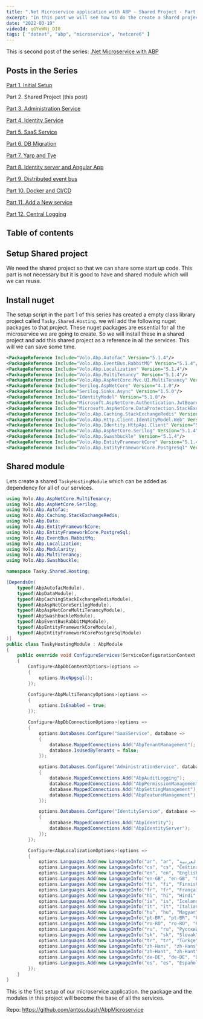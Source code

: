 ```yaml
---
title: ".Net Microservice application with ABP - Shared Project - Part 2"
excerpt: "In this post we will see how to do the create a Shared project which will be used by all services"
date: "2022-03-19"
videoId: qGYeWNj_DI0 
tags: [ "dotnet", "abp", "microservice", "netcore6" ]
---
```


This is second post of the series: [.Net Microservice with ABP](https://blog.antosubash.com/posts/abp-microservice-series)

## Posts in the Series

[Part 1. Initial Setup](https://blog.antosubash.com/posts/netcore-microservice-with-abp-init-part-1)

Part 2. Shared Project (this post)

[Part 3. Administration Service](https://blog.antosubash.com/posts/netcore-microservice-with-abp-administration-services-part-3)

[Part 4. Identity Service](https://blog.antosubash.com/posts/netcore-microservice-with-abp-identity-services-part-4)

[Part 5. SaaS Service](https://blog.antosubash.com/posts/netcore-microservice-with-abp-saas-services-part-5)

[Part 6. DB Migration](https://blog.antosubash.com/posts/netcore-microservice-with-abp-db-migration-part-6)

[Part 7. Yarp and Tye](https://blog.antosubash.com/posts/netcore-microservice-with-abp-yarp-and-tye-part-7)

[Part 8. Identity server and Angular App](https://blog.antosubash.com/posts/netcore-microservice-with-abp-identity-server-and-angular-part-8)

[Part 9. Distributed event bus](https://blog.antosubash.com/posts/netcore-microservice-with-abp-distributed-event-bus-part-9)

[Part 10. Docker and CI/CD](https://blog.antosubash.com/posts/netcore-microservice-with-abp-docker-and-ci-cd-part-10)

[Part 11. Add a New service](https://blog.antosubash.com/posts/netcore-microservice-with-abp-add-new-service-part-11)

[Part 12. Central Logging](https://blog.antosubash.com/posts/netcore-microservice-with-abp-add-central-logging-part-12)

## Table of contents

## Setup Shared project

We need the shared project so that we can share some start up code. This part is not necessary but it is good to have and shared module which will we can reuse.

## Install nuget

The setup script in the part 1 of this series has created a empty class library project called `Tasky.Shared.Hosting`. we will add the following nuget packages to that project. These nuget packages are essential for all the microservice we are going to create. So we will install these in a shared project and add this shared project as a reference in all the services. This will we can save some time.

```xml
<PackageReference Include="Volo.Abp.Autofac" Version="5.1.4"/>
<PackageReference Include="Volo.Abp.EventBus.RabbitMQ" Version="5.1.4"/>
<PackageReference Include="Volo.Abp.Localization" Version="5.1.4"/>
<PackageReference Include="Volo.Abp.MultiTenancy" Version="5.1.4"/>
<PackageReference Include="Volo.Abp.AspNetCore.Mvc.UI.MultiTenancy" Version="5.1.4"/>
<PackageReference Include="Serilog.AspNetCore" Version="4.1.0"/>
<PackageReference Include="Serilog.Sinks.Async" Version="1.5.0"/>
<PackageReference Include="IdentityModel" Version="5.1.0"/>
<PackageReference Include="Microsoft.AspNetCore.Authentication.JwtBearer" Version="6.0.0"/>
<PackageReference Include="Microsoft.AspNetCore.DataProtection.StackExchangeRedis" Version="6.0.0"/>
<PackageReference Include="Volo.Abp.Caching.StackExchangeRedis" Version="5.1.4"/>
<PackageReference Include="Volo.Abp.Http.Client.IdentityModel.Web" Version="5.1.4"/>
<PackageReference Include="Volo.Abp.Identity.HttpApi.Client" Version="5.1.4"/>
<PackageReference Include="Volo.Abp.AspNetCore.Serilog" Version="5.1.4"/>
<PackageReference Include="Volo.Abp.Swashbuckle" Version="5.1.4"/>
<PackageReference Include="Volo.Abp.EntityFrameworkCore" Version="5.1.4"/>
<PackageReference Include="Volo.Abp.EntityFrameworkCore.PostgreSql" Version="5.1.4"/>
```

## Shared module

Lets create a shared `TaskyHostingModule` which can be added as dependency for all of our services.

```cs
using Volo.Abp.AspNetCore.MultiTenancy;
using Volo.Abp.AspNetCore.Serilog;
using Volo.Abp.Autofac;
using Volo.Abp.Caching.StackExchangeRedis;
using Volo.Abp.Data;
using Volo.Abp.EntityFrameworkCore;
using Volo.Abp.EntityFrameworkCore.PostgreSql;
using Volo.Abp.EventBus.RabbitMq;
using Volo.Abp.Localization;
using Volo.Abp.Modularity;
using Volo.Abp.MultiTenancy;
using Volo.Abp.Swashbuckle;

namespace Tasky.Shared.Hosting;

[DependsOn(
    typeof(AbpAutofacModule),
    typeof(AbpDataModule),
    typeof(AbpCachingStackExchangeRedisModule),
    typeof(AbpAspNetCoreSerilogModule),
    typeof(AbpAspNetCoreMultiTenancyModule),
    typeof(AbpSwashbuckleModule),
    typeof(AbpEventBusRabbitMqModule),
    typeof(AbpEntityFrameworkCoreModule),
    typeof(AbpEntityFrameworkCorePostgreSqlModule)
)]
public class TaskyHostingModule : AbpModule
{
    public override void ConfigureServices(ServiceConfigurationContext context)
    {
        Configure<AbpDbContextOptions>(options =>
        {
            options.UseNpgsql();
        });

        Configure<AbpMultiTenancyOptions>(options =>
        {
            options.IsEnabled = true;
        });

        Configure<AbpDbConnectionOptions>(options =>
        {
            options.Databases.Configure("SaaSService", database =>
            {
                database.MappedConnections.Add("AbpTenantManagement");
                database.IsUsedByTenants = false;
            });

            options.Databases.Configure("AdministrationService", database =>
            {
                database.MappedConnections.Add("AbpAuditLogging");
                database.MappedConnections.Add("AbpPermissionManagement");
                database.MappedConnections.Add("AbpSettingManagement");
                database.MappedConnections.Add("AbpFeatureManagement");
            });

            options.Databases.Configure("IdentityService", database =>
            {
                database.MappedConnections.Add("AbpIdentity");
                database.MappedConnections.Add("AbpIdentityServer");
            });
        });

        Configure<AbpLocalizationOptions>(options =>
        {
            options.Languages.Add(new LanguageInfo("ar", "ar", "العربية"));
            options.Languages.Add(new LanguageInfo("cs", "cs", "Čeština"));
            options.Languages.Add(new LanguageInfo("en", "en", "English"));
            options.Languages.Add(new LanguageInfo("en-GB", "en-GB", "English (UK)"));
            options.Languages.Add(new LanguageInfo("fi", "fi", "Finnish"));
            options.Languages.Add(new LanguageInfo("fr", "fr", "Français"));
            options.Languages.Add(new LanguageInfo("hi", "hi", "Hindi", "in"));
            options.Languages.Add(new LanguageInfo("is", "is", "Icelandic", "is"));
            options.Languages.Add(new LanguageInfo("it", "it", "Italiano", "it"));
            options.Languages.Add(new LanguageInfo("hu", "hu", "Magyar"));
            options.Languages.Add(new LanguageInfo("pt-BR", "pt-BR", "Português"));
            options.Languages.Add(new LanguageInfo("ro-RO", "ro-RO", "Română"));
            options.Languages.Add(new LanguageInfo("ru", "ru", "Русский"));
            options.Languages.Add(new LanguageInfo("sk", "sk", "Slovak"));
            options.Languages.Add(new LanguageInfo("tr", "tr", "Türkçe"));
            options.Languages.Add(new LanguageInfo("zh-Hans", "zh-Hans", "简体中文"));
            options.Languages.Add(new LanguageInfo("zh-Hant", "zh-Hant", "繁體中文"));
            options.Languages.Add(new LanguageInfo("de-DE", "de-DE", "Deutsch"));
            options.Languages.Add(new LanguageInfo("es", "es", "Español"));
        });
    }
}
```

This is the first setup of our microservice application. the package and the modules in this project will become the base of all the services.

Repo: <https://github.com/antosubash/AbpMicroservice>
